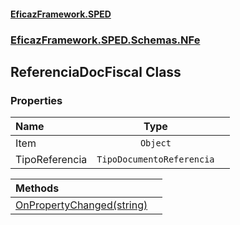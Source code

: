 #### [EficazFramework.SPED](EficazFrameworkSPED.md 'EficazFramework SPED')
### [EficazFramework.SPED.Schemas.NFe](EficazFramework.SPED.Schemas.NFe.md 'EficazFramework.SPED.Schemas.NFe')

## ReferenciaDocFiscal Class
### Properties

| Name | Type | |
| :--- | :---: | :--- |
| Item | `Object` |  |
| TipoReferencia | `TipoDocumentoReferencia` |  |

| Methods | |
| :--- | :--- |
| [OnPropertyChanged(string)](EficazFramework.SPED.Schemas.NFe/ReferenciaDocFiscal/OnPropertyChanged(string).md 'EficazFramework.SPED.Schemas.NFe.ReferenciaDocFiscal.OnPropertyChanged(string)') | |
